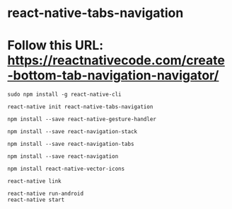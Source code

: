 # react-native-tabs-navigation

# Follow this URL: https://reactnativecode.com/create-bottom-tab-navigation-navigator/

```
sudo npm install -g react-native-cli

react-native init react-native-tabs-navigation

npm install --save react-native-gesture-handler

npm install --save react-navigation-stack

npm install --save react-navigation-tabs

npm install --save react-navigation

npm install react-native-vector-icons

react-native link

react-native run-android
react-native start


```
